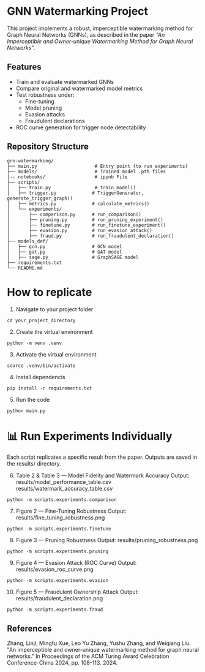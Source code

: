 # GNN Watermarking Project

This project implements a robust, imperceptible watermarking method for Graph Neural Networks (GNNs), as described in the paper _"An Imperceptible and Owner-unique Watermarking Method for Graph Neural Networks"_.

## Features

- Train and evaluate watermarked GNNs
- Compare original and watermarked model metrics
- Test robustness under:
  - Fine-tuning
  - Model pruning
  - Evasion attacks
  - Fraudulent declarations
- ROC curve generation for trigger node detectability



## Repository Structure

```plaintext  
gnn-watermarking/
├── main.py                     # Entry point (to run experiments)
├── models/                     # Trained model .pth files
|-- notebooks/                  # ipynb File
├── scripts/
│   ├── train.py                # train_model()
│   ├── trigger.py             # TriggerGenerator, generate_trigger_graph()
│   ├── metrics.py             # calculate_metrics()
│   └── experiments/
│       ├── comparison.py      # run_comparison()
│       ├── pruning.py         # run_pruning_experiment()
│       ├── finetune.py        # run_finetune_experiment()
│       ├── evasion.py         # run_evasion_attack()
│       ├── fraud.py           # run_fraudulent_declaration()
├── models_def/
│   ├── gcn.py                 # GCN model
│   ├── gat.py                 # GAT model
│   ├── sage.py                # GraphSAGE model
├── requirements.txt
└── README.md
```



# How to replicate

1. Navigate to your project folder
```
cd your_project_directory
```
2. Create the virtual environment
```
python -m venv .venv
```
3. Activate the virtual environment
```
source .venv/bin/activate
```
4. Install dependencis
```
pip install -r requirements.txt
```

5. Run the code
```
python main.py
```

# 📊 Run Experiments Individually
Each script replicates a specific result from the paper. Outputs are saved in the results/ directory.

6. Table 2 & Table 3 — Model Fidelity and Watermark Accuracy
Output:
results/model_performance_table.csv
results/watermark_accuracy_table.csv

```
python -m scripts.experiments.comparison
```


7. Figure 2 — Fine-Tuning Robustness
Output:
results/fine_tuning_robustness.png
```
python -m scripts.experiments.finetune
```


8. Figure 3 — Pruning Robustness
Output:
results/pruning_robustness.png
```
python -m scripts.experiments.pruning
```


9. Figure 4 — Evasion Attack (ROC Curve)
Output:
results/evasion_roc_curve.png
```
python -m scripts.experiments.evasion
```


10. Figure 5 — Fraudulent Ownership Attack
Output:
results/fraudulent_declaration.png
```
python -m scripts.experiments.fraud
```





## References
   Zhang, Linji, Mingfu Xue, Leo Yu Zhang, Yushu Zhang, and Weiqiang Liu. "An imperceptible and owner-unique watermarking method for graph neural networks." In Proceedings of the ACM Turing Award Celebration Conference-China 2024, pp. 108-113. 2024.